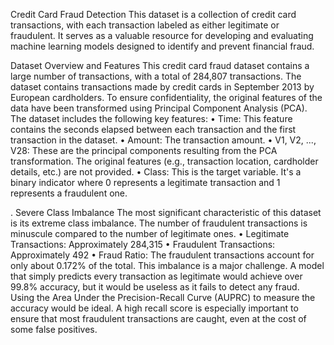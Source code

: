 Credit Card Fraud Detection 
This dataset is a collection of credit card transactions, with each transaction labeled as either legitimate or fraudulent. It serves as a valuable resource for developing and evaluating machine learning models designed to identify and prevent financial fraud.

Dataset Overview and Features
This credit card fraud dataset contains a large number of transactions, with a total of 284,807 transactions. The dataset contains transactions made by credit cards in September 2013 by European cardholders. To ensure confidentiality, the original features of the data have been transformed using Principal Component Analysis (PCA).
The dataset includes the following key features:
•	Time: This feature contains the seconds elapsed between each transaction and the first transaction in the dataset.
•	Amount: The transaction amount.
•	V1, V2, ..., V28: These are the principal components resulting from the PCA transformation. The original features (e.g., transaction location, cardholder details, etc.) are not provided.
•	Class: This is the target variable. It's a binary indicator where 0 represents a legitimate transaction and 1 represents a fraudulent one.

   
. Severe Class Imbalance 
The most significant characteristic of this dataset is its extreme class imbalance. The number of fraudulent transactions is minuscule compared to the number of legitimate ones.
•	Legitimate Transactions: Approximately 284,315
•	Fraudulent Transactions: Approximately 492
•	Fraud Ratio: The fraudulent transactions account for only about 0.172% of the total.
This imbalance is a major challenge. A model that simply predicts every transaction as legitimate would achieve over 99.8% accuracy, but it would be useless as it fails to detect any fraud.  Using the Area Under the Precision-Recall Curve (AUPRC) to measure the accuracy would be ideal.  A high recall score is especially important to ensure that most fraudulent transactions are caught, even at the cost of some false positives.
